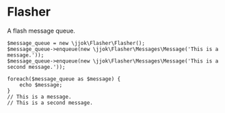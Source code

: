 Flasher
=======

A flash message queue.

	$message_queue = new \jjok\Flasher\Flasher();
	$message_queue->enqueue(new \jjok\Flasher\Messages\Message('This is a message.'));
	$message_queue->enqueue(new \jjok\Flasher\Messages\Message('This is a second message.'));
	
	foreach($message_queue as $message) {
		echo $message;
	}
	// This is a message.
	// This is a second message.

